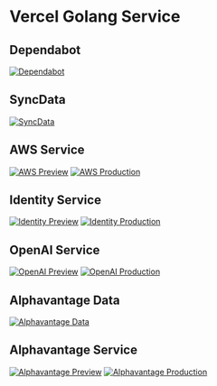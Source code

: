# Vercel Golang Service

## Dependabot
[![Dependabot](https://github.com/futugyou/goproject/actions/workflows/dependabot-auto.yml/badge.svg)](https://github.com/futugyou/goproject/actions/workflows/dependabot-auto.yml)

## SyncData
[![SyncData](https://github.com/futugyou/goproject/actions/workflows/syncdata.yml/badge.svg?branch=master)](https://github.com/futugyou/goproject/actions/workflows/syncdata.yml)

## AWS Service
[![AWS Preview](https://github.com/futugyou/goproject/actions/workflows/aws-vercel-preview.yaml/badge.svg)](https://github.com/futugyou/goproject/actions/workflows/aws-vercel-preview.yaml)
[![AWS Production](https://github.com/futugyou/goproject/actions/workflows/aws-vercel-production.yaml/badge.svg?branch=master)](https://github.com/futugyou/goproject/actions/workflows/aws-vercel-production.yaml)

## Identity Service
[![Identity Preview](https://github.com/futugyou/goproject/actions/workflows/identity-vercel-preview.yaml/badge.svg)](https://github.com/futugyou/goproject/actions/workflows/identity-vercel-preview.yaml)
[![Identity Production](https://github.com/futugyou/goproject/actions/workflows/identity-vercel-production.yaml/badge.svg?branch=master)](https://github.com/futugyou/goproject/actions/workflows/identity-vercel-production.yaml)

## OpenAI Service
[![OpenAI Preview](https://github.com/futugyou/goproject/actions/workflows/openAI-vercel-preview.yaml/badge.svg)](https://github.com/futugyou/goproject/actions/workflows/openAI-vercel-preview.yaml)
[![OpenAI Production](https://github.com/futugyou/goproject/actions/workflows/openAI-vercel-production.yaml/badge.svg?branch=master)](https://github.com/futugyou/goproject/actions/workflows/openAI-vercel-production.yaml)

## Alphavantage Data
[![Alphavantage Data](https://github.com/futugyou/goproject/actions/workflows/alphavantage-data.yml/badge.svg)](https://github.com/futugyou/goproject/actions/workflows/alphavantage-data.yml)

## Alphavantage Service
[![Alphavantage Preview](https://github.com/futugyou/goproject/actions/workflows/alphavantage-preview.yaml/badge.svg)](https://github.com/futugyou/goproject/actions/workflows/alphavantage-preview.yaml)
[![Alphavantage Production](https://github.com/futugyou/goproject/actions/workflows/alphavantage-production.yaml/badge.svg?branch=master)](https://github.com/futugyou/goproject/actions/workflows/alphavantage-production.yaml)
